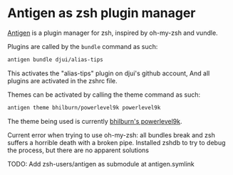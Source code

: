 # Antigen as zsh plugin manager
[Antigen](http://antigen.sharats.me/) is a plugin manager for zsh, inspired by oh-my-zsh and vundle.

Plugins are called by the `bundle` command as such:

```zsh
antigen bundle djui/alias-tips
```

This activates the "alias-tips" plugin on djui's github account, And all plugins are activated in the zshrc file.

Themes can be activated by calling the theme command as such:

```zsh
antigen theme bhilburn/powerlevel9k powerlevel9k
```

The theme being used is currently [bhilburn's powerlevel9k](https://github.com/bhilburn/powerlevel9k).

Current error when trying to use oh-my-zsh: all bundles break and zsh suffers a horrible death with a broken pipe. Installed zshdb to try to debug the process, but there are no apparent solutions

TODO: Add zsh-users/antigen as submodule at antigen.symlink
